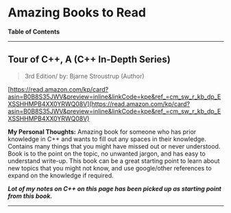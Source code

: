# Amazing Books to Read

**Table of Contents**

---

## Tour of C++, A (C++ In-Depth Series)

> 3rd Edition/ by: Bjarne Stroustrup (Author)
> 

[https://read.amazon.com/kp/card?asin=B0B8S35JWV&preview=inline&linkCode=kpe&ref_=cm_sw_r_kb_dp_EXSSHHMPB4XX0YRWQ08V](https://read.amazon.com/kp/card?asin=B0B8S35JWV&preview=inline&linkCode=kpe&ref_=cm_sw_r_kb_dp_EXSSHHMPB4XX0YRWQ08V)

**My Personal Thoughts:** Amazing book for someone who has prior knowledge in C++ and wants to fill out any spaces in their knowledge. Contains many things that you might have missed out or never understood. Book is to the point on the topic, no unwanted jargon, and has easy to understand write-up. This book can be a great starting point to learn about new topics that you might not know, and use google/other references to expand on the knowledge if required.

***Lot of my notes on C++ on this page has been picked up as starting point from this book.***

---